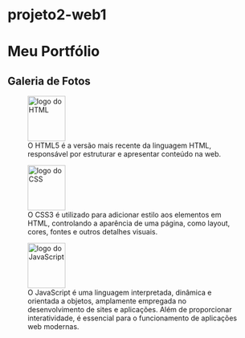 # projeto2-web1

<!DOCTYPE html>
<html>
    <head>
        <title>Portfólio de Imagens</title>
    </head>
    <body>
        <h1>Meu Portfólio</h1>
        <h2>Galeria de Fotos</h2>
        <figure>
            <img src="img/html5.png"
             alt="logo do HTML" width="75" height="90">
             <figcaption>O HTML5 é a versão mais recente da linguagem HTML, responsável por estruturar e apresentar conteúdo na web.</figcaption>
        </figure>
        <figure>
            <img src="img/CSS_logo.png"
             alt="logo do CSS" width="75" height="90">
            <figcaption>O CSS3 é utilizado para adicionar estilo aos elementos em HTML, controlando a aparência de uma página, como layout, cores, fontes e outros detalhes visuais.</figcaption>
        </figure>
        <figure>
            <img src="img/JavaScript_logo.png"
             alt="logo do JavaScript" width="75" height="90">
             <figcaption>O JavaScript é uma linguagem interpretada, dinâmica e orientada a objetos, amplamente empregada no desenvolvimento de sites e aplicações. Além de proporcionar interatividade, é essencial para o funcionamento de aplicações web modernas.</figcaption>
        </figure>
    </body>
